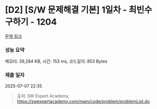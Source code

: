 # [D2] [S/W 문제해결 기본] 1일차 - 최빈수 구하기 - 1204 

[문제 링크](https://swexpertacademy.com/main/code/problem/problemDetail.do?contestProbId=AV13zo1KAAACFAYh) 

### 성능 요약

메모리: 39,284 KB, 시간: 153 ms, 코드길이: 853 Bytes

### 제출 일자

2025-07-07 22:35



> 출처: SW Expert Academy, https://swexpertacademy.com/main/code/problem/problemList.do